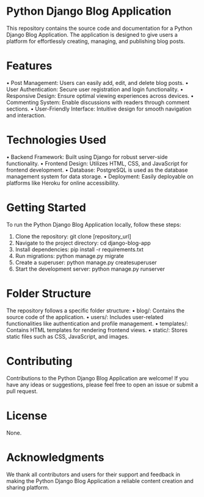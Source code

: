 # Python Django Blog Application

This repository contains the source code and documentation for a Python Django Blog Application. The application is designed to give users a platform for effortlessly creating, managing, and publishing blog posts.

# Features

•	Post Management: Users can easily add, edit, and delete blog posts.
•	User Authentication: Secure user registration and login functionality.
•	Responsive Design: Ensure optimal viewing experiences across devices.
•	Commenting System: Enable discussions with readers through comment sections.
•	User-Friendly Interface: Intuitive design for smooth navigation and interaction.

# Technologies Used

•	Backend Framework: Built using Django for robust server-side functionality.
•	Frontend Design: Utilizes HTML, CSS, and JavaScript for frontend development.
•	Database: PostgreSQL is used as the database management system for data storage.
•	Deployment: Easily deployable on platforms like Heroku for online accessibility.

# Getting Started

To run the Python Django Blog Application locally, follow these steps:
1.	Clone the repository: git clone [repository_url]
2.	Navigate to the project directory: cd django-blog-app
3.	Install dependencies: pip install -r requirements.txt
4.	Run migrations: python manage.py migrate
5.	Create a superuser: python manage.py createsuperuser
6.	Start the development server: python manage.py runserver

# Folder Structure

The repository follows a specific folder structure:
•	blog/: Contains the source code of the application.
•	users/: Includes user-related functionalities like authentication and profile management.
•	templates/: Contains HTML templates for rendering frontend views.
•	static/: Stores static files such as CSS, JavaScript, and images.

# Contributing

Contributions to the Python Django Blog Application are welcome! If you have any ideas or suggestions, please feel free to open an issue or submit a pull request.

# License

None.

# Acknowledgments

We thank all contributors and users for their support and feedback in making the Python Django Blog Application a reliable content creation and sharing platform.

